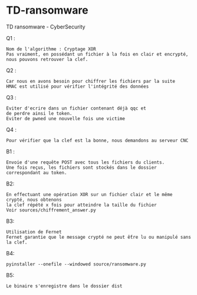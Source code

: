 # TD-ransomware
 TD ransomware - CyberSecurity

Q1 :

    Nom de l'algorithme : Cryptage XOR
    Pas vraiment, en possédant un fichier à la fois en clair et encrypté, nous pouvons retrouver la clef.

Q2 : 

    Car nous en avons besoin pour chiffrer les fichiers par la suite
    HMAC est utilisé pour vérifier l'intégrité des données

Q3 :

    Eviter d'ecrire dans un fichier contenant déjà qqc et 
    de perdre ainsi le token.
    Eviter de pwned une nouvelle fois une victime

Q4 :

    Pour vérifier que la clef est la bonne, nous demandons au serveur CNC

B1 :

    Envoie d'une requête POST avec tous les fichiers du clients.
    Une fois reçus, les fichiers sont stockés dans le dossier correspondant au token.

B2: 
    
    En effectuant une opération XOR sur un fichier clair et le même crypté, nous obtenons 
    la clef répété x fois pour atteindre la taille du fichier
    Voir sources/chiffrement_answer.py

B3: 

    Utilisation de Fernet
    Fernet garantie que le message crypté ne peut ếtre lu ou manipulé sans la clef.

B4: 

    pyinstaller --onefile --windowed source/ransomware.py

B5: 

    Le binaire s'enregistre dans le dossier dist


